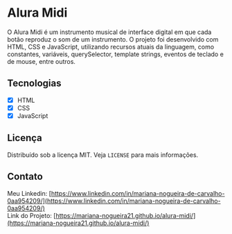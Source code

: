 # Alura Midi
O Alura Midi é um instrumento musical de interface digital em que cada botão reproduz o som de um instrumento. O projeto foi desenvolvido com HTML, CSS e JavaScript, utilizando recursos atuais da linguagem, como constantes, variáveis, querySelector, template strings, eventos de teclado e de mouse, entre outros.

## Tecnologias
- [x] HTML
- [x] CSS
- [x] JavaScript

## Licença
Distribuído sob a licença MIT. Veja `LICENSE` para mais informações.

## Contato
Meu Linkedin: [https://www.linkedin.com/in/mariana-nogueira-de-carvalho-0aa954209/](https://www.linkedin.com/in/mariana-nogueira-de-carvalho-0aa954209/) <br>
Link do Projeto: [https://mariana-nogueira21.github.io/alura-midi/](https://mariana-nogueira21.github.io/alura-midi/)
